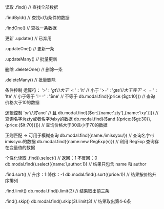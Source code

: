 读取
.find()   // 查找全部数据

.findById()   // 查找id为条件的数据

.findOne()   // 查找一条数据


更新
.update()  // 已弃用

.updateOne()  // 更新一条

.updateMany()  // 批量更新


删除
.deleteOne()  // 删除一条

.deleteMany()  // 批量删除


条件控制
运算符：
  '>'   :  '$gt'    // 大于
  '<'   :  '$lt'    // 小于
  '>='  :  '$gte'   // 大于等于
  '<='  :  '$lte'   // 小于等于
  '!==' :  '$ne'    // 不等于
db.modal.find({price:{$gt:10}})  // 查询价格大于10的数据

逻辑控制
  '$or'   // 或  
  '$and'  // 且
db.modal.find({$or:[{name:'zty'},{name:'lxy'}]})  // 查询名字为zty或者名字为lxy的数据
db.modal.find({$and:[{price:{$gt:30}},{price:{$lt:70}}]})  // 查询价格大于30且小于70的数据

正则匹配 => 可用于模糊查询
db.modal.find({name:/imissyou/})  // 查询名字带imissyou的数据
db.modal.find({name:new RegExp(v)})  // 利用 RegExp 查询存在变量值的数据


个性化读取
.find().select()  // 返回：1  不反回：0
db.modal.find().select({name:1,author:1})  // 结果只包含 name 和 author

.find.sort() // 升序：1  降序：-1
db.modal.find().sort({price:1})  // 结果按价格升序排列

.find.limit()
db.modal.find().limit(3)  // 结果取出前三条

.find().skip()
db.modal.find().skip(3).limit(3)  // 结果取出第4-6条